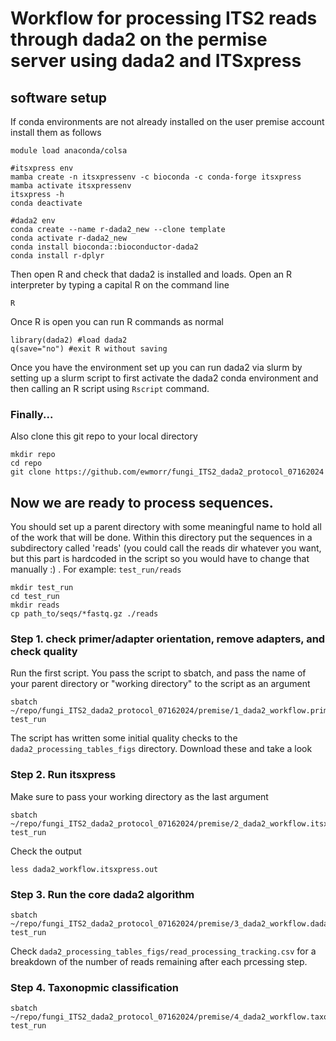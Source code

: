 # Workflow for processing ITS2 reads through dada2 on the permise server using dada2 and ITSxpress

## software setup
If conda environments are not already installed on the user premise account install them as follows
```
module load anaconda/colsa

#itsxpress env
mamba create -n itsxpressenv -c bioconda -c conda-forge itsxpress
mamba activate itsxpressenv
itsxpress -h
conda deactivate

#dada2 env
conda create --name r-dada2_new --clone template
conda activate r-dada2_new
conda install bioconda::bioconductor-dada2
conda install r-dplyr
```

Then open R and check that dada2 is installed and loads. Open an R interpreter by typing a capital R on the command line
```
R
```
Once R is open you can run R commands as normal
```
library(dada2) #load dada2 
q(save="no") #exit R without saving
```
Once you have the environment set up you can run dada2 via slurm by setting up a slurm script to first activate the dada2 conda environment and then calling an R script using `Rscript` command. 

### Finally...
Also clone this git repo to your local directory
```
mkdir repo
cd repo
git clone https://github.com/ewmorr/fungi_ITS2_dada2_protocol_07162024
```

## Now we are ready to process sequences. 
You should set up a parent directory with some meaningful name to hold all of the work that will be done. Within this directory put the sequences in a subdirectory called 'reads' (you could call the reads dir whatever you want, but this part is hardcoded in the script so you would have to change that manually :) . For example: `test_run/reads`
```
mkdir test_run
cd test_run
mkdir reads
cp path_to/seqs/*fastq.gz ./reads
```

### Step 1. check primer/adapter orientation, remove adapters, and check quality
Run the first script. You pass the script to sbatch, and pass the name of your parent directory or "working directory" to the script as an argument
```
sbatch ~/repo/fungi_ITS2_dada2_protocol_07162024/premise/1_dada2_workflow.primer_and_qual_checks.slurm test_run
```
The script has written some initial quality checks to the `dada2_processing_tables_figs` directory. Download these and take a look

### Step 2. Run itsxpress
Make sure to pass your working directory as the last argument
```
sbatch ~/repo/fungi_ITS2_dada2_protocol_07162024/premise/2_dada2_workflow.itsxpress.slurm test_run
```
Check the output
```
less dada2_workflow.itsxpress.out
```

### Step 3. Run the core dada2 algorithm

```
sbatch ~/repo/fungi_ITS2_dada2_protocol_07162024/premise/3_dada2_workflow.dada2.slurm test_run
```
Check `dada2_processing_tables_figs/read_processing_tracking.csv` for a breakdown of the number of reads remaining after each prcessing step.

### Step 4. Taxonopmic classification
```
sbatch ~/repo/fungi_ITS2_dada2_protocol_07162024/premise/4_dada2_workflow.taxonomic_id.slurm test_run
```
